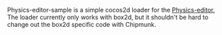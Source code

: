 Physics-editor-sample is a simple cocos2d loader for the [Physics-editor.](http://code.google.com/p/box2d-editor/)
The loader currently only works with box2d, but it shouldn't be hard to change out the box2d specific code with 
Chipmunk.